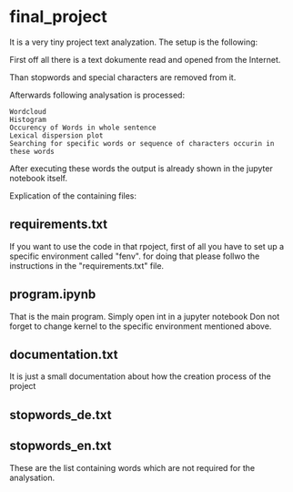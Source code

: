 # final_project

It is a very tiny project text analyzation. The setup is the following:

First off all there is a text dokumente read and opened from the Internet.

Than stopwords and special characters are removed from it.

Afterwards following analysation is processed:

    Wordcloud
    Histogram
    Occurency of Words in whole sentence
    Lexical dispersion plot
    Searching for specific words or sequence of characters occurin in these words

After executing these  words the output is already shown in the jupyter notebook itself.

Explication of the containing files:

## requirements.txt
If you want to use the code in that rpoject, first of all you have to set up a specific environment called "fenv".
for doing that please follwo the instructions in the "requirements.txt" file.

## program.ipynb
That is the main program. Simply open int in a jupyter notebook
Don not forget to change kernel to the specific environment mentioned above.

## documentation.txt
It is just a small documentation about how the creation process of the project

## stopwords_de.txt
## stopwords_en.txt
These are the list containing words which are not required for the analysation.
